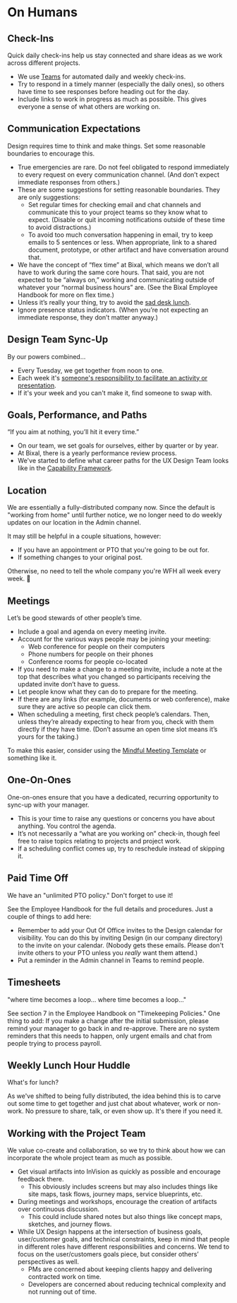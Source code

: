 # On Humans

## Check-Ins

Quick daily check-ins help us stay connected and share ideas as we work across different projects.

- We use [Teams](https://teams.microsoft.com/l/channel/19%3a0e4cd794b0154a3884ab3cf1bed2570a%40thread.skype/General?groupId=7e14dfc1-efbb-4e24-b2b3-404aff013b03&tenantId=31448150-d5ea-4e0e-bf63-51be057306d3) for automated daily and weekly check-ins.
- Try to respond in a timely manner (especially the daily ones), so others have time to see responses before heading out for the day.
- Include links to work in progress as much as possible. This gives everyone a sense of what others are working on.

## Communication Expectations

Design requires time to think and make things. Set some reasonable boundaries to encourage this.

- True emergencies are rare. Do not feel obligated to respond immediately to every request on every communication channel. (And don’t expect immediate responses from others.)
- These are some suggestions for setting reasonable boundaries. They are only suggestions:
    - Set regular times for checking email and chat channels and communicate this to your project teams so they know what to expect. (Disable or quit incoming notifications outside of these time to avoid distractions.)
    - To avoid too much conversation happening in email, try to keep emails to 5 sentences or less. When appropriate, link to a shared document, prototype, or other artifact and have conversation around that.
- We have the concept of “flex time” at Bixal, which means we don’t all have to work during the same core hours. That said, you are not expected to be “always on,” working and communicating outside of whatever your “normal business hours” are. (See the Bixal Employee Handbook for more on flex time.)
- Unless it’s really your thing, try to avoid the [sad desk lunch](https://saddesklunch.com/what).
- Ignore presence status indicators. (When you’re not expecting an immediate response, they don’t matter anyway.)

## Design Team Sync-Up

By our powers combined…

- Every Tuesday, we get together from noon to one.
- Each week it's [someone's responsibility to facilitate an activity or presentation](https://teams.microsoft.com/l/entity/com.microsoft.teamspace.tab.wiki/tab::3c9e4090-dfc4-4f29-b62e-8248637176d8?context=%7B%22subEntityId%22%3A%22%7B%5C%22pageId%5C%22%3A10%2C%5C%22origin%5C%22%3A2%7D%22%2C%22channelId%22%3A%2219%3Ae9789c9680aa4e948de9f5a97ecb878c%40thread.skype%22%7D&tenantId=31448150-d5ea-4e0e-bf63-51be057306d3).
- If it's your week and you can't make it, find someone to swap with.

## Goals, Performance, and Paths

“If you aim at nothing, you’ll hit it every time.”

- On our team, we set goals for ourselves, either by quarter or by year.
- At Bixal, there is a yearly performance review process.
- We've started to define what career paths for the UX Design Team looks like in the [Capability Framework](capability-framework/about-this-framework.md).

## Location

We are essentially a fully-distributed company now. Since the default is "working from home" until further notice, we no longer need to do weekly updates on our location in the Admin channel.

It may still be helpful in a couple situations, however:
- If you have an appointment or PTO that you're going to be out for.
- If something changes to your original post.

Otherwise, no need to tell the whole company you're WFH all week every week. 😬

## Meetings

Let’s be good stewards of other people’s time.

- Include a goal and agenda on every meeting invite.
- Account for the various ways people may be joining your meeting:
    - Web conference for people on their computers
    - Phone numbers for people on their phones
    - Conference rooms for people co-located
- If you need to make a change to a meeting invite, include a note at the top that describes what you changed so participants receiving the updated invite don’t have to guess.
- Let people know what they can do to prepare for the meeting.
- If there are any links (for example, documents or web conference), make sure they are active so people can click them.
- When scheduling a meeting, first check people’s calendars. Then, unless they’re already expecting to hear from you, check with them directly if they have time. (Don’t assume an open time slot means it’s yours for the taking.)

To make this easier, consider using the [Mindful Meeting Template](https://pglevy.github.io/mindful-meeting-invitation/site/index.html) or something like it.

## One-On-Ones

One-on-ones ensure that you have a dedicated, recurring opportunity to sync-up with your manager.

- This is your time to raise any questions or concerns you have about anything. You control the agenda.
- It’s not necessarily a “what are you working on” check-in, though feel free to raise topics relating to projects and project work.
- If a scheduling conflict comes up, try to reschedule instead of skipping it.

## Paid Time Off

We have an "unlimited PTO policy." Don't forget to use it!

See the Employee Handbook for the full details and procedures. Just a couple of things to add here:
- Remember to add your Out Of Office invites to the Design calendar for visibility. You can do this by inviting Design (in our company directory) to the invite on your calendar. (Nobody gets these emails. Please don't invite others to your PTO unless you _really_ want them attend.)
- Put a reminder in the Admin channel in Teams to remind people.

## Timesheets

"where time becomes a loop… where time becomes a loop…"

See section 7 in the Employee Handbook on "Timekeeping Policies." One thing to add: If you make a change after the initial submission, please remind your manager to go back in and re-approve. There are no system reminders that this needs to happen, only urgent emails and chat from people trying to process payroll.

## Weekly Lunch Hour Huddle

What's for lunch?

As we've shifted to being fully distributed, the idea behind this is to carve out some time to get together and just chat about whatever, work or non-work. No pressure to share, talk, or even show up. It's there if you need it.

## Working with the Project Team

We value co-create and collaboration, so we try to think about how we can incorporate the whole project team as much as possible.

- Get visual artifacts into InVision as quickly as possible and encourage feedback there.
    - This obviously includes screens but may also includes things like site maps, task flows, journey maps, service blueprints, etc.
- During meetings and workshops, encourage the creation of artifacts over continuous discussion.
    - This could include shared notes but also things like concept maps, sketches, and journey flows.
- While UX Design happens at the intersection of business goals, user/customer goals, and technical constraints, keep in mind that people in different roles have different responsibilities and concerns. We tend to focus on the user/customers goals piece, but consider others’ perspectives as well.
    - PMs are concerned about keeping clients happy and delivering contracted work on time.
    - Developers are concerned about reducing technical complexity and not running out of time.
